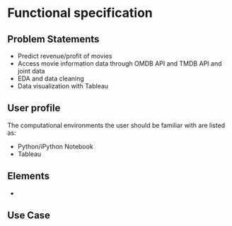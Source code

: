 # Functional specification

## Problem Statements
* Predict revenue/profit of movies 
* Access movie information data through OMDB API and TMDB API and joint data
* EDA and data cleaning 
* Data visualization with Tableau

## User profile
The computational environments the user should be familiar with are listed as:
* Python/iPython Notebook
* Tableau

## Elements
*


## Use Case
